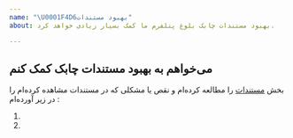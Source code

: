 ```yaml
---
name: "\U0001F4D6بهبود مستندات"
about: بهبود مستندات چابک بلوغ پتلفرم ما کمک بسیار زیادی خواهد کرد.

---
```


<!--برای نمایش واضح‌تر و بدون توضیحات برروی "Preview" کلیک کنید.-->
## می‌خواهم به بهبود مستندات چابک کمک کنم
<!-- در صورت مشاهده نقص یا مشکلی در مستندات، بخش زیر را پر کنید. کمک شما در بهبود مستندات به ما و سایر برنامه‌نویس‌ها کمک خواهد کرد.  -->
بخش [مستندات](https://doc.chabokpush.com/android/required.html) را مطالعه کرده‌ام و نقص یا مشکلی  که در مستندات مشاهده کرده‌ام را در زیر آورده‌ام :
<!-- مثال : -->
<!-- 1. در صفحه نصب، در بخش راه‌اندازی بهتر است مورد ... به .... اصلاح شود -->
 1. 
 2. 
<!-- .... -->
